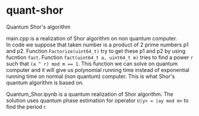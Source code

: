 # quant-shor
Quantum Shor's algorithm

main.cpp is a realization of Shor algorithm on non quantum computer.  
In code we suppose that taken number is a product of 2 prime numbers p1 and p2. Function `Factorize(uint64_t)` try to get these p1 and p2 by using fucntion `fact`. Function `fact(uint64_t a, uint64_t m)` tries to find a power `r` such that `(a ^ r) mod m == 1`. This function we can solve on quantum computer and it will give us polynomial running time instead of exponential running time on normal (non quantum) computer. This is what Shor's quantum algorithm is based on. 

Quantum_Shor.ipynb is a quantum realization of Shor algorithm.
The solution uses quantum phase estimation for operator `U|y> = |ay mod m>` to find the period r.